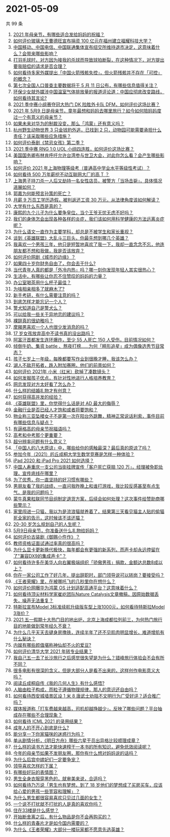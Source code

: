 # 2021-05-09

共 99 条

<!-- BEGIN -->
<!-- 最后更新时间 Sun May 09 2021 12:02:33 GMT+0800 (China Standard Time) -->

1. [2021 年母亲节，有哪些适合发给妈妈的祝福？](https://www.zhihu.com/question/458284693)
2. [如何评价玻璃大王曹德旺宣布捐资 100
   亿元在福州建立福耀科技大学？](https://www.zhihu.com/question/457562649)
3. [中国移动、中国电信、中国联通集体宣布纽交所维持退市决定，这意味着什么？会带来哪些影响？](https://www.zhihu.com/question/458322456)
4. [打羽毛球时，对方因为接我的杀球而导致球拍断裂，在这种情况下，对方提出要我赔偿的请求是否合理？](https://www.zhihu.com/question/458085942)
5. [如何看待多家外媒提出「中国火箭残骸失控」，但火箭残骸并不存在「可控」的概念？](https://www.zhihu.com/question/458384867)
6. [第七次全国人口普查主要数据将于 5 月 11
   日公布，有哪些信息值得关注？](https://www.zhihu.com/question/458484293)
7. [环保少女就外媒涉中国温室气体排放量的报道评论道：中国应彻底改变路线，如何看待其言论?](https://www.zhihu.com/question/458454363)
8. [2021 季中赛小组赛夺冠大热门 DK 险胜外卡队
   DFM，如何评价这场比赛？](https://www.zhihu.com/question/458430509)
9. [2021 年 5月9
   日是母亲节，童年最想和妈妈去哪里旅行？如今如何陪妈妈度过一个有意义的母亲节？](https://www.zhihu.com/question/458323851)
10. [如果未来对华为的制裁没变，那么「鸿蒙」还有意义吗？](https://www.zhihu.com/question/458261749)
11. [杭州野生动物世界 3 只金钱豹外逃，已找到 2
    只，动物园可能需要承担什么责任？该采取哪些应急措施？](https://www.zhihu.com/question/458351546)
12. [如何评价泰剧《禁忌女孩》第二季？](https://www.zhihu.com/question/458258491)
13. [2021 季中赛 RNG 1:0 UOL
    小组四连胜，如何评价这场比赛？](https://www.zhihu.com/question/458401089)
14. [美国国务卿布林肯呼吁允许台湾参与世卫大会，对此你怎么看？会产生哪些影响？](https://www.zhihu.com/question/458323936)
15. [如何评价 2021
    年上海物理等级考（普通高中学业水平等级性考试）？](https://www.zhihu.com/question/457401362)
16. [如何看待 500 万年薪挖不动互联网大厂的高 T ？](https://www.zhihu.com/question/458412368)
17. [上海男子持刀杀一人后又劫持一名女性店员，被警方「当场击毙」，具体情况进展如何？](https://www.zhihu.com/question/458381524)
18. [郭嘉为何能预言孙策的死亡？](https://www.zhihu.com/question/23022586)
19. [月薪 9 万员工学历造假，被判返还工资 30
    万元，从法律角度该如何解读？](https://www.zhihu.com/question/458409677)
20. [大学有什么东西是真的？](https://www.zhihu.com/question/430807321)
21. [康熙的九个儿子为什么要争皇位，当个王爷无忧无虑不好吗？](https://www.zhihu.com/question/359062106)
22. [我们的身体怎会出现各种各样的炎症，我们该如何用科学健康的方法远离炎症呢？](https://www.zhihu.com/question/457066503)
23. [为什么语文一直作为主要学科，却总是不被学生和家长重视？](https://www.zhihu.com/question/269469146)
24. [谈到《英雄联盟》大乱斗三巨头，你最先想到哪几个英雄？](https://www.zhihu.com/question/457624791)
25. [我喜欢一个男孩三年，他只是短暂地喜欢了我一下，我却一直念念不忘，他连朋友都不想和我做，我是否该放弃？](https://www.zhihu.com/question/457848299)
26. [如何评价网剧《城市的边缘》？](https://www.zhihu.com/question/456716874)
27. [如果四十岁你财务自由了，你会去干什么?](https://www.zhihu.com/question/323042685)
28. [当代青年人真的都是「外冷内热」吗？哪一刻你发现年轻人其实很热心？](https://www.zhihu.com/question/457137869)
29. [生活中，有哪些让你忍不住赞叹的妈妈的力量？](https://www.zhihu.com/question/458323560)
30. [办公室喝茶用什么杯子最佳？](https://www.zhihu.com/question/21898087)
31. [为啥相亲相多了就麻木了?](https://www.zhihu.com/question/457773878)
32. [新手考研，有什么需要注意的吗？](https://www.zhihu.com/question/456566597)
33. [到底怎样才能忘记一个人？](https://www.zhihu.com/question/457192146)
34. [警犬知道自己是警犬么？](https://www.zhihu.com/question/286005319)
35. [可以给我一些关于异地恋的建议吗？](https://www.zhihu.com/question/455657139)
36. [裸辞真的很幼稚吗？](https://www.zhihu.com/question/449669673)
37. [摩羯男喜欢一个人也很少发消息的吗？](https://www.zhihu.com/question/455456088)
38. [17 岁女孩放弃高中不读书真的没出路吗？](https://www.zhihu.com/question/456404042)
39. [阿富汗首都发生连环爆炸，至少 55 人死亡 150
    人受伤，目前情况如何？](https://www.zhihu.com/question/458480026)
40. [倾倒牛奶、集资 battle
    、熬夜打榜……为何「畸形追星」成为偶像选秀节目常态？](https://www.zhihu.com/question/458482372)
41. [孩子七岁上一年级，每晚都要写作业到很晚才睡，我该怎么办？](https://www.zhihu.com/question/453264257)
42. [湖人不敌开拓者，跌入附加赛圈，他们的前景如何？](https://www.zhihu.com/question/458342651)
43. [如何评价 2021年 小米（红米）砍掉了凑数镜头？](https://www.zhihu.com/question/458171647)
44. [如何发掘孩子优点，有针对性地进行人格培养教育？](https://www.zhihu.com/question/457172825)
45. [网恋发现对方太好看了怎么办？](https://www.zhihu.com/question/441357680)
46. [什么样的结婚礼物才有创意？](https://www.zhihu.com/question/21278676)
47. [如何获得高并发的经验？](https://www.zhihu.com/question/40609661)
48. [《英雄联盟》里，你觉得什么话是对 AD 最大的侮辱？](https://www.zhihu.com/question/457722320)
49. [金融行业是否已经人才饱和或者将要饱和？](https://www.zhihu.com/question/267950320)
50. [物业称三亚坠楼女子不是第一次在阳台外跳舞，精神正常说话利索，事件目前有哪些信息与疑点？](https://www.zhihu.com/question/458317199)
51. [有逼格高的母亲节祝福语吗？](https://www.zhihu.com/question/276955978)
52. [高考和中考那个更重要？](https://www.zhihu.com/question/450457099)
53. [超分辨率问题有什么意义？](https://www.zhihu.com/question/458035789)
54. [「中国人的八大原谅」中，哪些给你的感触最深？最后真的原谅了吗？](https://www.zhihu.com/question/458322564)
55. [参加今年（2021）的丘成桐大学生数学竞赛是怎样一种体验？](https://www.zhihu.com/question/458309120)
56. [iPad 2020 和 iPad Pro 2021 如何选择？](https://www.zhihu.com/question/458086760)
57. [中国人寿重庆一支公司当街挂牌宣传「客户死亡获赔 120
    万」，经理被免职处理，宣传底线在哪里？](https://www.zhihu.com/question/458335443)
58. [为了优秀，你一直坚持的好习惯有哪些？](https://www.zhihu.com/question/452488029)
59. [男朋友看了我的战绩，一直问我昨晚上和谁打游戏，我比较反感甚至有点生气，是我的问题吗？](https://www.zhihu.com/question/457084853)
60. [蒙牛真果粒联同节目组制定退货方案，后续会如何处理？这次事件给赞助商哪些警示？](https://www.zhihu.com/question/458355922)
61. [家里闯进一只猫，我以为是流浪猫就养着了，结果第三天看见猫主人贴的偷猫死全家的告示，这时候该不该还猫？](https://www.zhihu.com/question/458067326)
62. [20-30 岁怎么规划自己的人生呢？](https://www.zhihu.com/question/303781246)
63. [5月9日母亲节，你准备送什么礼物给妈妈？](https://www.zhihu.com/question/458238204)
64. [如何评价古装剧《御赐小仵作》？](https://www.zhihu.com/question/457117887)
65. [教师资格证面试通过率真的很高吗？](https://www.zhihu.com/question/435289719)
66. [为什么显卡更新换代极快，每年都会有更强的新系列，而声卡却永远停留在了"兼容DX9的集成声卡"？](https://www.zhihu.com/question/458007412)
67. [如何看待许多在美华人向右翼极端组织「骄傲男孩」捐款，金额达总数8成以上？](https://www.zhihu.com/question/458277293)
68. [你在一家公司工作了好几年，提出辞职时，部门领导说可以转岗？要接受吗？](https://www.zhihu.com/question/454570545)
69. [《王者荣耀》里，在被哪吒飞的几秒里你在想什么？](https://www.zhihu.com/question/457960562)
70. [如何评价网曝华为鸿蒙 OS 计划适配高通平台？这意味着什么？](https://www.zhihu.com/question/458227978)
71. [如何看待顶尖材料学家崔屹团队Nature
    Catalysis文章撤稿，因原始数据丢失，噪声无法重复？](https://www.zhihu.com/question/458152727)
72. [特斯拉宣布Model 3标准续航升级版车型上涨1000元，如何看待特斯拉Model
    3涨价？](https://www.zhihu.com/question/458323631)
73. [2021
    五一假期十大热门目的地出炉，北京上海成都位列前三，为何热门旅行目的地能做到常年经久不衰？](https://www.zhihu.com/question/458249774)
74. [为什么几乎天天去键身房撸铁，连续半年了还不见肌肉明显增长，难道增肌有什么秘诀？](https://www.zhihu.com/question/344778141)
75. [内娱有哪些颜值堪称神仙却不火的爱豆?](https://www.zhihu.com/question/439659001)
76. [如何评价清华大学 2021 年转专业结果？](https://www.zhihu.com/question/455564234)
77. [我自己五一去了长沙旅行之后感觉很失望是为什么？错峰旅行体验会不会有所不同？](https://www.zhihu.com/question/458141426)
78. [很多电影有很深的含义，但是大部分人是看不出来的，这样创作电影意义大吗？](https://www.zhihu.com/question/438741204)
79. [阅读丘成桐自传《我的几何人生》有什么感悟?](https://www.zhihu.com/question/452153948)
80. [人脑由粒子构成，而粒子遵循物理规律，那人的意识还自由吗？](https://www.zhihu.com/question/450868629)
81. [如何看待西安城墙景区设 1 米 8
    唐武士劝阻不文明行为广受好评？适合推广吗？](https://www.zhihu.com/question/458013084)
82. [媒体报道称「打车费越来越高，司机却越挣越少」，反映了哪些问题？平台抽成存在哪些不合理现象？](https://www.zhihu.com/question/458224652)
83. [如何看待 ICML 2021 的录用结果？](https://www.zhihu.com/question/458018028)
84. [成年人的不开心到底是什么?](https://www.zhihu.com/question/457811806)
85. [能分享一下你家猫咪的迷惑行为吗？](https://www.zhihu.com/question/457690584)
86. [单从剧情分析，《明日方舟》哪些六星干员出异格比较顺理成章？](https://www.zhihu.com/question/458079671)
87. [什么样的读书方法才能快速榨干一本书的所有知识，避免低效阅读呢？](https://www.zhihu.com/question/377547324)
88. [今年的母亲节如果不发朋友圈，那你有什么想对妈妈说的话吗？](https://www.zhihu.com/question/458321063)
89. [为什么后宫中嫔妃们一定要争宠？](https://www.zhihu.com/question/293865460)
90. [领导喜欢怎样的下属？](https://www.zhihu.com/question/288797213)
91. [有哪些好玩的表情图？](https://www.zhihu.com/question/31090236)
92. [男生全身衣服穿黑色的，就审美来说，合适吗？](https://www.zhihu.com/question/26534749)
93. [如何看待乃万说「男生也有梦想，到了 18
    岁他们的梦想成了买房买车，应该给心爱的男孩一些宽容和理解」？](https://www.zhihu.com/question/458072558)
94. [为什么男生都很容易喜欢只见过几面的女生？](https://www.zhihu.com/question/300699970)
95. [一个说不打扰就不打扰的人是真的喜欢你吗？](https://www.zhihu.com/question/455719746)
96. [住在33楼是什么感觉？](https://www.zhihu.com/question/452537568)
97. [开始断舍离之后，有什么物品是你不会再购买的？](https://www.zhihu.com/question/457895008)
98. [什么样的青春片才是如今国内需要的？](https://www.zhihu.com/question/30589916)
99. [为什么《王者荣耀》大部分一楼玩家都不愿意先选英雄？](https://www.zhihu.com/question/457720588)

<!-- END -->
